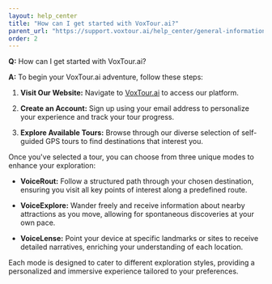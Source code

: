 ```yaml
---
layout: help_center
title: "How can I get started with VoxTour.ai?"
parent_url: "https://support.voxtour.ai/help_center/general-information.html"
order: 2
---
```


**Q:** How can I get started with VoxTour.ai?

**A:** To begin your VoxTour.ai adventure, follow these steps:

1. **Visit Our Website:** Navigate to [VoxTour.ai](https://voxtour.ai/) to access our platform.

2. **Create an Account:** Sign up using your email address to personalize your experience and track your tour progress.

3. **Explore Available Tours:** Browse through our diverse selection of self-guided GPS tours to find destinations that interest you.

Once you've selected a tour, you can choose from three unique modes to enhance your exploration:

- **VoiceRout:** Follow a structured path through your chosen destination, ensuring you visit all key points of interest along a predefined route.

- **VoiceExplore:** Wander freely and receive information about nearby attractions as you move, allowing for spontaneous discoveries at your own pace.

- **VoiceLense:** Point your device at specific landmarks or sites to receive detailed narratives, enriching your understanding of each location.

Each mode is designed to cater to different exploration styles, providing a personalized and immersive experience tailored to your preferences.
